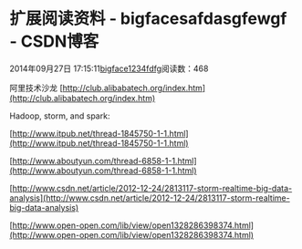 # 扩展阅读资料 - bigfacesafdasgfewgf - CSDN博客





2014年09月27日 17:15:11[bigface1234fdfg](https://me.csdn.net/puqutogether)阅读数：468









阿里技术沙龙
[http://club.alibabatech.org/index.htm](http://club.alibabatech.org/index.htm)



Hadoop, storm, and spark: 

[http://www.itpub.net/thread-1845750-1-1.html](http://www.itpub.net/thread-1845750-1-1.html)

[http://www.aboutyun.com/thread-6858-1-1.html](http://www.aboutyun.com/thread-6858-1-1.html)

[http://www.csdn.net/article/2012-12-24/2813117-storm-realtime-big-data-analysis](http://www.csdn.net/article/2012-12-24/2813117-storm-realtime-big-data-analysis)

[http://www.open-open.com/lib/view/open1328286398374.html](http://www.open-open.com/lib/view/open1328286398374.html)














